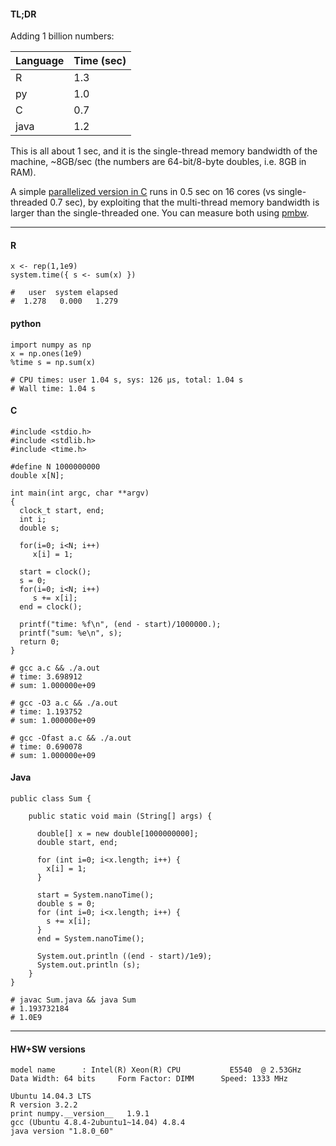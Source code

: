 
#### TL;DR


Adding 1 billion numbers:

Language | Time (sec)
---------|----- 
R        | 1.3
py       | 1.0
C        | 0.7
java     | 1.2

This is all about 1 sec, and it is the single-thread memory bandwidth of the machine,
~8GB/sec (the numbers are 64-bit/8-byte doubles, i.e. 8GB in RAM).

A simple [parallelized version in C](https://gist.github.com/szilard/d3cb76839fddc2d529f3) 
runs in 0.5 sec on 16 cores (vs single-threaded 0.7 sec),
by exploiting that the multi-thread memory bandwidth is larger than the single-threaded one.
You can measure both using [pmbw](https://panthema.net/2013/pmbw/).

---------------------------------------------


#### R

```
x <- rep(1,1e9)
system.time({ s <- sum(x) })

#   user  system elapsed 
#  1.278   0.000   1.279 
```



#### python

```
import numpy as np
x = np.ones(1e9)
%time s = np.sum(x)

# CPU times: user 1.04 s, sys: 126 µs, total: 1.04 s
# Wall time: 1.04 s
```



#### C

```
#include <stdio.h>
#include <stdlib.h>
#include <time.h>

#define N 1000000000
double x[N];

int main(int argc, char **argv)
{ 
  clock_t start, end;
  int i;
  double s;

  for(i=0; i<N; i++)
     x[i] = 1;

  start = clock();
  s = 0;
  for(i=0; i<N; i++)
     s += x[i];
  end = clock();

  printf("time: %f\n", (end - start)/1000000.);
  printf("sum: %e\n", s);
  return 0;
}
```

```
# gcc a.c && ./a.out 
# time: 3.698912
# sum: 1.000000e+09

# gcc -O3 a.c && ./a.out 
# time: 1.193752
# sum: 1.000000e+09

# gcc -Ofast a.c && ./a.out 
# time: 0.690078
# sum: 1.000000e+09
```



#### Java

```
public class Sum {

    public static void main (String[] args) {
  
      double[] x = new double[1000000000];
      double start, end;

      for (int i=0; i<x.length; i++) {
        x[i] = 1;
      }

      start = System.nanoTime();
      double s = 0;
      for (int i=0; i<x.length; i++) {
        s += x[i];
      }
      end = System.nanoTime();

      System.out.println ((end - start)/1e9);
      System.out.println (s);
    }
}
```

```
# javac Sum.java && java Sum
# 1.193732184
# 1.0E9
```

---------------------------------------------

#### HW+SW versions

```
model name      : Intel(R) Xeon(R) CPU           E5540  @ 2.53GHz
Data Width: 64 bits     Form Factor: DIMM      Speed: 1333 MHz

Ubuntu 14.04.3 LTS
R version 3.2.2 
print numpy.__version__   1.9.1
gcc (Ubuntu 4.8.4-2ubuntu1~14.04) 4.8.4
java version "1.8.0_60"
```


